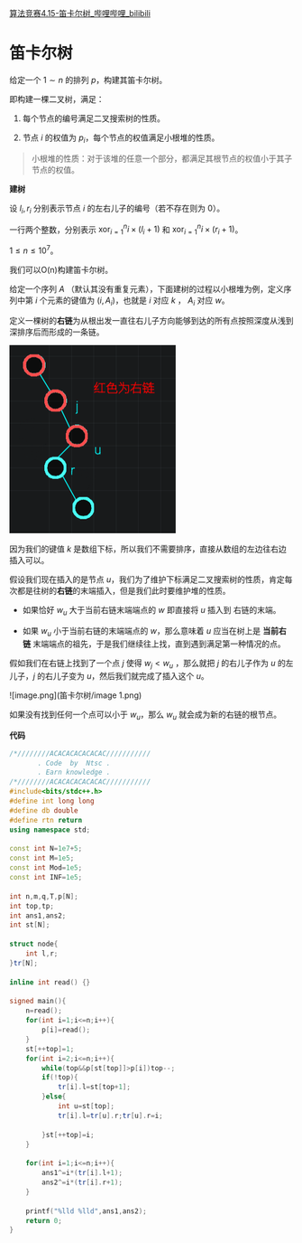 [算法竞赛4.15-笛卡尔树_哔哩哔哩_bilibili](https://www.bilibili.com/video/BV1Fh411E7A4/?spm_id_from=333.337.search-card.all.click)


# 笛卡尔树

给定一个 $1 \sim n$ 的排列 $p$，构建其笛卡尔树。

即构建一棵二叉树，满足：

1. 每个节点的编号满足二叉搜索树的性质。

2. 节点 $i$ 的权值为 $p_i$，每个节点的权值满足小根堆的性质。

> 小根堆的性质：对于该堆的任意一个部分，都满足其根节点的权值小于其子节点的权值。

**建树**

设 $l_i,r_i$ 分别表示节点 $i$ 的左右儿子的编号（若不存在则为 $0$）。

一行两个整数，分别表示 $\operatorname{xor}_{i = 1}^n i \times (l_i + 1)$ 和 $\operatorname{xor}_{i = 1}^n i \times (r_i + 1)$。

$1 \le n \le 10^7$。

我们可以O(n)构建笛卡尔树。

给定一个序列 $A$ （默认其没有重复元素），下面建树的过程以小根堆为例，定义序列中第 $i$ 个元素的键值为 $(i,A_i)$，也就是 $i$ 对应 $k$ ， $A_i$ 对应 $w$。

定义一棵树的**右链**为从根出发一直往右儿子方向能够到达的所有点按照深度从浅到深排序后而形成的一条链。

![image.png](笛卡尔树/image.png)

因为我们的键值 $k$ 是数组下标，所以我们不需要排序，直接从数组的左边往右边插入可以。

假设我们现在插入的是节点 $u$，我们为了维护下标满足二叉搜索树的性质，肯定每次都是往树的**右链**的末端插入，但是我们此时要维护堆的性质。

- 如果恰好 $w_u$ 大于当前右链末端端点的 $w$ 即直接将 $u$ 插入到 右链的末端。

- 如果 $w_u$ 小于当前右链的末端端点的 $w$，那么意味着 $u$ 应当在树上是 **当前右链** 末端端点的祖先，于是我们继续往上找，直到遇到满足第一种情况的点。

假如我们在右链上找到了一个点 $j$ 使得 $w_j < w_u$ ，那么就把 $j$ 的右儿子作为 $u$ 的左儿子，$j$ 的右儿子变为 $u$，然后我们就完成了插入这个 $u$。

![image.png](笛卡尔树/image 1.png)

如果没有找到任何一个点可以小于 $w_u$，那么 $w_u$ 就会成为新的右链的根节点。



**代码**

```C++
/*////////ACACACACACACAC///////////
       . Code  by  Ntsc .
       . Earn knowledge .
/*////////ACACACACACACAC///////////
#include<bits/stdc++.h>
#define int long long
#define db double
#define rtn return
using namespace std;

const int N=1e7+5;
const int M=1e5;
const int Mod=1e5;
const int INF=1e5;

int n,m,q,T,p[N];
int top,tp;
int ans1,ans2;
int st[N];

struct node{
	int l,r;
}tr[N];

inline int read() {}

signed main(){
	n=read();
	for(int i=1;i<=n;i++){
		p[i]=read();
	}
	st[++top]=1;
	for(int i=2;i<=n;i++){
		while(top&&p[st[top]]>p[i])top--;
		if(!top){
			tr[i].l=st[top+1];
		}else{
			int u=st[top];
			tr[i].l=tr[u].r;tr[u].r=i;
			
		}st[++top]=i;
	}

	for(int i=1;i<=n;i++){
		ans1^=i*(tr[i].l+1);
		ans2^=i*(tr[i].r+1);
	}

	printf("%lld %lld",ans1,ans2);
	return 0;
}
```

